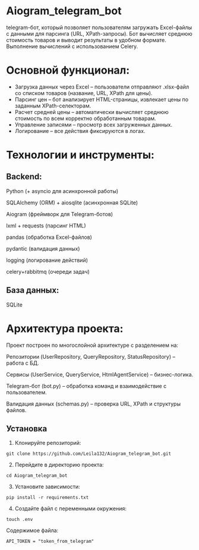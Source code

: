 # Aiogram_telegram_bot

telegram-бот, который позволяет пользователям загружать Excel-файлы с данными для парсинга (URL, XPath-запросы). Бот вычисляет среднюю стоимость товаров и выводит результаты в удобном формате. Выполнение вычислений с использованием Celery.

# Основной функционал:
- Загрузка данных через Excel – пользователи отправляют .xlsx-файл со списком товаров (название, URL, XPath для цены).
- Парсинг цен – бот анализирует HTML-страницы, извлекает цены по заданным XPath-селекторам.
- Расчет средней цены – автоматически вычисляет среднюю стоимость по всем корректно обработанным товарам.
- Управление записями – просмотр всех загруженных данных.
- Логирование  – все действия фиксируются в логах.

# Технологии и инструменты:
## Backend:

Python (+ asyncio для асинхронной работы)

SQLAlchemy (ORM) + aiosqlite (асинхронная SQLite)

Aiogram (фреймворк для Telegram-ботов)

lxml + requests (парсинг HTML)

pandas (обработка Excel-файлов)

pydantic (валидация данных)

logging (логирование действий)

celery+rabbitmq (очереди задач)

## База данных:

SQLite 

# Архитектура проекта:
Проект построен по многослойной архитектуре с разделением на:

Репозитории (UserRepository, QueryRepository, StatusRepository) – работа с БД.

Сервисы (UserService, QueryService, HtmlAgentService) – бизнес-логика.

Telegram-бот (bot.py) – обработка команд и взаимодействие с пользователем.

Валидация данных (schemas.py) – проверка URL, XPath и структуры файлов.

## Установка

1. Клонируйте репозиторий:
```
git clone https://github.com/Leila132/Aiogram_telegram_bot.git
```
2. Перейдите в директорию проекта:
```
cd Aiogram_telegram_bot
```
3. Установите зависимости:
```
pip install -r requirements.txt
```
4. Создайте файл с переменными окружения:
```
touch .env
```
Содержимое файла:
```
API_TOKEN = "token_from_telegram"
```
